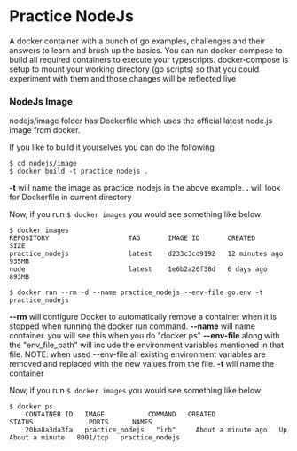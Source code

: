 # Practice NodeJs

A docker container with a bunch of go examples, challenges and their answers to learn and brush up the basics.
You can run docker-compose to build all required containers to execute your typescripts.
docker-compose is setup to mount your working directory (go scripts) so that you could experiment with them and those changes will be reflected live

### NodeJs Image

nodejs/image folder has Dockerfile which uses the official latest node.js image from docker.

If you like to build it yourselves you can do the following

```
$ cd nodejs/image
$ docker build -t practice_nodejs .
```

**-t** will name the image as practice_nodejs in the above example.
**.** will look for Dockerfile in current directory

Now, if you run `$ docker images` you would see something like below:

```
$ docker images
REPOSITORY                    TAG       IMAGE ID       CREATED          SIZE
practice_nodejs               latest    d233c3cd9192   12 minutes ago   935MB
node                          latest    1e6b2a26f38d   6 days ago       893MB
```

```
$ docker run --rm -d --name practice_nodejs --env-file go.env -t practice_nodejs
```

**--rm** will configure Docker to automatically remove a container when it is stopped when running the docker run command.
**--name** will name container. you will see this when you do "docker ps"
**--env-file** along with the "env_file_path" will include the environment variables mentioned in that file. NOTE: when used --env-file all existing environment variables are removed and replaced with the new values from the file.
**-t** will name the container

Now, if you run `$ docker images` you would see something like below:

```
$ docker ps
    CONTAINER ID   IMAGE           COMMAND   CREATED              STATUS              PORTS      NAMES
    20ba8a3da3fa   practice_nodejs   "irb"     About a minute ago   Up About a minute   8001/tcp   practice_nodejs
```

